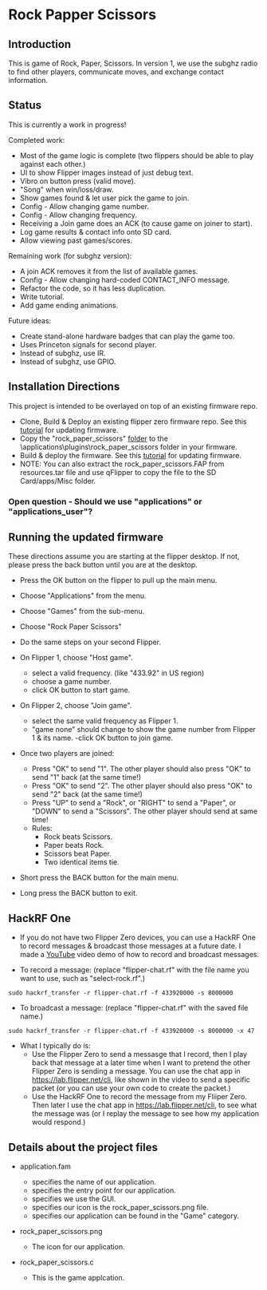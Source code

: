 # Rock Papper Scissors

## Introduction

This is game of Rock, Paper, Scissors. In version 1, we use the subghz radio to find other players, communicate moves, and exchange contact information.

## Status

This is currently a work in progress!

Completed work:

- Most of the game logic is complete (two flippers should be able to play against each other.)
- UI to show Flipper images instead of just debug text.
- Vibro on button press (valid move).
- "Song" when win/loss/draw.
- Show games found & let user pick the game to join.
- Config - Allow changing game number.
- Config - Allow changing frequency.
- Receiving a Join game does an ACK (to cause game on joiner to start).
- Log game results & contact info onto SD card.
- Allow viewing past games/scores.

Remaining work (for subghz version):

- A join ACK removes it from the list of available games.
- Config - Allow changing hard-coded CONTACT_INFO message.
- Refactor the code, so it has less duplication.
- Write tutorial.
- Add game ending animations.

Future ideas:

- Create stand-alone hardware badges that can play the game too.
- Uses Princeton signals for second player.
- Instead of subghz, use IR.
- Instead of subghz, use GPIO.

## Installation Directions

This project is intended to be overlayed on top of an existing firmware repo.

- Clone, Build &amp; Deploy an existing flipper zero firmware repo. See this [tutorial](/firmware/updating/README.md) for updating firmware.
- Copy the "rock_paper_scissors" [folder](..) to the \applications\plugins\rock_paper_scissors folder in your firmware.
- Build &amp; deploy the firmware. See this [tutorial](/firmware/updating/README.md) for updating firmware.
- NOTE: You can also extract the rock_paper_scissors.FAP from resources.tar file and use qFlipper to copy the file to the SD Card/apps/Misc folder.

### Open question - Should we use "applications" or "applications_user"?

## Running the updated firmware

These directions assume you are starting at the flipper desktop. If not, please press the back button until you are at the desktop.

- Press the OK button on the flipper to pull up the main menu.
- Choose "Applications" from the menu.
- Choose "Games" from the sub-menu.
- Choose "Rock Paper Scissors"

- Do the same steps on your second Flipper.

- On Flipper 1, choose "Host game".
  - select a valid frequency.  (like "433.92" in US region)
  - choose a game number.
  - click OK button to start game.

- On Flipper 2, choose "Join game".
  - select the same valid frequency as Flipper 1.
  - "game   none" should change to show the game number from Flipper 1 & its name.
  -click OK button to join game.

- Once two players are joined:

  - Press "OK" to send "1". The other player should also press "OK" to send "1" back (at the same time!)
  - Press "OK" to send "2". The other player should also press "OK" to send "2" back (at the same time!)
  - Press "UP" to send a "Rock", or "RIGHT" to send a "Paper", or "DOWN" to send a "Scissors". The other player should send at same time!
  - Rules:
    - Rock beats Scissors.
    - Paper beats Rock.
    - Scissors beat Paper.
    - Two identical items tie.

- Short press the BACK button for the main menu.

- Long press the BACK button to exit.

## HackRF One

- If you do not have two Flipper Zero devices, you can use a HackRF One to record messages &amp; broadcast those messages at a future date. I made a [YouTube](https://www.youtube.com/watch?v=S0sgcDQrVOc) video demo of how to record and broadcast messages.

- To record a message: (replace "flipper-chat.rf" with the file name you want to use, such as "select-rock.rf".)

```
sudo hackrf_transfer -r flipper-chat.rf -f 433920000 -s 8000000
```

- To broadcast a message: (replace "flipper-chat.rf" with the saved file name.)

```
sudo hackrf_transfer -r flipper-chat.rf -f 433920000 -s 8000000 -x 47
```

- What I typically do is:
  - Use the Flipper Zero to send a messasge that I record, then I play back that message at a later time when I want to pretend the other Flipper Zero is sending a message. You can use the chat app in https://lab.flipper.net/cli, like shown in the video to send a specific packet (or you can use your own code to create the packet.)
  - Use the HackRF One to record the message from my Fliiper Zero. Then later I use the chat app in https://lab.flipper.net/cli, to see what the message was (or I replay the message to see how my application would respond.)

## Details about the project files

- application.fam

  - specifies the name of our application.
  - specifies the entry point for our application.
  - specifies we use the GUI.
  - specifies our icon is the rock_paper_scissors.png file.
  - specifies our application can be found in the "Game" category.

- rock_paper_scissors.png

  - The icon for our application.

- rock_paper_scissors.c
  - This is the game applcation.

